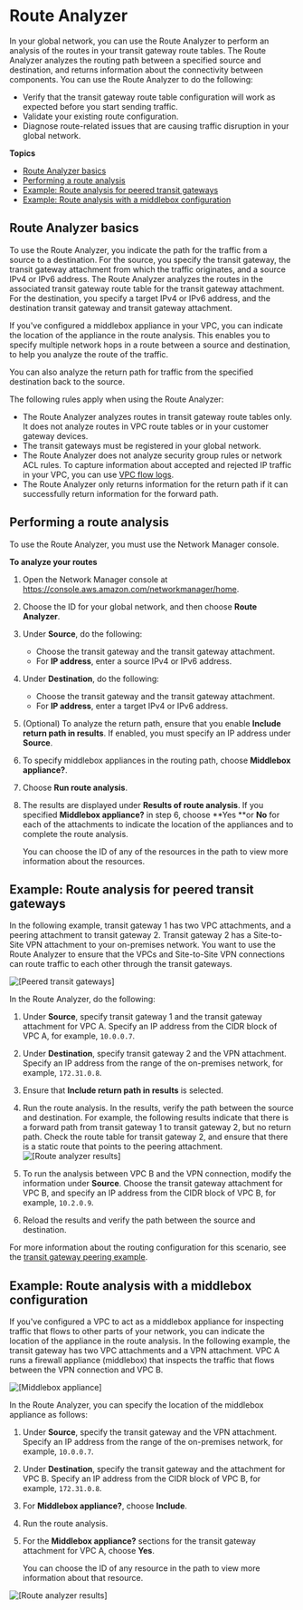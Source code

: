 # Route Analyzer<a name="route-analyzer"></a>

In your global network, you can use the Route Analyzer to perform an analysis of the routes in your transit gateway route tables\. The Route Analyzer analyzes the routing path between a specified source and destination, and returns information about the connectivity between components\. You can use the Route Analyzer to do the following:
+ Verify that the transit gateway route table configuration will work as expected before you start sending traffic\.
+ Validate your existing route configuration\.
+ Diagnose route\-related issues that are causing traffic disruption in your global network\.

**Topics**
+ [Route Analyzer basics](#route-analyzer-basics)
+ [Performing a route analysis](#working-with-route-analyzer)
+ [Example: Route analysis for peered transit gateways](#example-route-analyzer)
+ [Example: Route analysis with a middlebox configuration](#example-route-analyzer-middlebox)

## Route Analyzer basics<a name="route-analyzer-basics"></a>

To use the Route Analyzer, you indicate the path for the traffic from a source to a destination\. For the source, you specify the transit gateway, the transit gateway attachment from which the traffic originates, and a source IPv4 or IPv6 address\. The Route Analyzer analyzes the routes in the associated transit gateway route table for the transit gateway attachment\. For the destination, you specify a target IPv4 or IPv6 address, and the destination transit gateway and transit gateway attachment\.

If you've configured a middlebox appliance in your VPC, you can indicate the location of the appliance in the route analysis\. This enables you to specify multiple network hops in a route between a source and destination, to help you analyze the route of the traffic\.

You can also analyze the return path for traffic from the specified destination back to the source\. 

The following rules apply when using the Route Analyzer:
+ The Route Analyzer analyzes routes in transit gateway route tables only\. It does not analyze routes in VPC route tables or in your customer gateway devices\. 
+ The transit gateways must be registered in your global network\.
+ The Route Analyzer does not analyze security group rules or network ACL rules\. To capture information about accepted and rejected IP traffic in your VPC, you can use [VPC flow logs](https://docs.aws.amazon.com/vpc/latest/userguide/flow-logs.html)\.
+ The Route Analyzer only returns information for the return path if it can successfully return information for the forward path\.

## Performing a route analysis<a name="working-with-route-analyzer"></a>

To use the Route Analyzer, you must use the Network Manager console\.

**To analyze your routes**

1. Open the Network Manager console at [https://console\.aws\.amazon\.com/networkmanager/home](https://console.aws.amazon.com/networkmanager/home)\.

1. Choose the ID for your global network, and then choose **Route Analyzer**\.

1. Under **Source**, do the following:
   + Choose the transit gateway and the transit gateway attachment\.
   + For **IP address**, enter a source IPv4 or IPv6 address\.

1. Under **Destination**, do the following:
   + Choose the transit gateway and the transit gateway attachment\.
   + For **IP address**, enter a target IPv4 or IPv6 address\.

1. \(Optional\) To analyze the return path, ensure that you enable **Include return path in results**\. If enabled, you must specify an IP address under **Source**\.

1. To specify middlebox appliances in the routing path, choose **Middlebox appliance?**\.

1. Choose **Run route analysis**\.

1. The results are displayed under **Results of route analysis**\. If you specified **Middlebox appliance?** in step 6, choose **Yes **or **No** for each of the attachments to indicate the location of the appliances and to complete the route analysis\.

   You can choose the ID of any of the resources in the path to view more information about the resources\.

## Example: Route analysis for peered transit gateways<a name="example-route-analyzer"></a>

In the following example, transit gateway 1 has two VPC attachments, and a peering attachment to transit gateway 2\. Transit gateway 2 has a Site\-to\-Site VPN attachment to your on\-premises network\. You want to use the Route Analyzer to ensure that the VPCs and Site\-to\-Site VPN connections can route traffic to each other through the transit gateways\.

![\[Peered transit gateways\]](http://docs.aws.amazon.com/vpc/latest/tgw/images/transit-gateway-peering.png)

In the Route Analyzer, do the following:

1. Under **Source**, specify transit gateway 1 and the transit gateway attachment for VPC A\. Specify an IP address from the CIDR block of VPC A, for example, `10.0.0.7`\.

1. Under **Destination**, specify transit gateway 2 and the VPN attachment\. Specify an IP address from the range of the on\-premises network, for example, `172.31.0.8`\.

1. Ensure that **Include return path in results** is selected\.

1. Run the route analysis\. In the results, verify the path between the source and destination\. For example, the following results indicate that there is a forward path from transit gateway 1 to transit gateway 2, but no return path\. Check the route table for transit gateway 2, and ensure that there is a static route that points to the peering attachment\.  
![\[Route analyzer results\]](http://docs.aws.amazon.com/vpc/latest/tgw/images/nm-route-analyzer-peering.png)

1. To run the analysis between VPC B and the VPN connection, modify the information under **Source**\. Choose the transit gateway attachment for VPC B, and specify an IP address from the CIDR block of VPC B, for example, `10.2.0.9`\.

1. Reload the results and verify the path between the source and destination\.

For more information about the routing configuration for this scenario, see the [transit gateway peering example](transit-gateway-peering-scenario.md)\.

## Example: Route analysis with a middlebox configuration<a name="example-route-analyzer-middlebox"></a>

If you've configured a VPC to act as a middlebox appliance for inspecting traffic that flows to other parts of your network, you can indicate the location of the appliance in the route analysis\. In the following example, the transit gateway has two VPC attachments and a VPN attachment\. VPC A runs a firewall appliance \(middlebox\) that inspects the traffic that flows between the VPN connection and VPC B\.

![\[Middlebox appliance\]](http://docs.aws.amazon.com/vpc/latest/tgw/images/route-analyzer-middlebox.png)

 In the Route Analyzer, you can specify the location of the middlebox appliance as follows:

1. Under **Source**, specify the transit gateway and the VPN attachment\. Specify an IP address from the range of the on\-premises network, for example, `10.0.0.7`\.

1. Under **Destination**, specify the transit gateway and the attachment for VPC B\. Specify an IP address from the CIDR block of VPC B, for example, `172.31.0.8`\.

1. For **Middlebox appliance?**, choose **Include**\.

1. Run the route analysis\.

1. For the **Middlebox appliance?** sections for the transit gateway attachment for VPC A, choose **Yes**\.

   You can choose the ID of any resource in the path to view more information about that resource\.

![\[Route analyzer results\]](http://docs.aws.amazon.com/vpc/latest/tgw/images/nm-route-analyzer-middlebox.png)